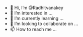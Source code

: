 - 👋 Hi, I’m @Radhitvanakey
- 👀 I’m interested in ...
- 🌱 I’m currently learning ...
- 💞️ I’m looking to collaborate on ...
- 📫 How to reach me ...

<!---
Radhitvanakey/Radhitvanakey is a ✨ special ✨ repository because its `README.md` (this file) appears on your GitHub profile.
You can click the Preview link to take a look at your changes.
